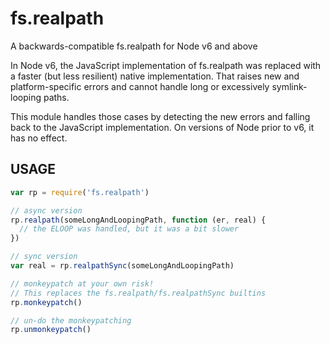 # fs.realpath

A backwards-compatible fs.realpath for Node v6 and above

In Node v6, the JavaScript implementation of fs.realpath was replaced
with a faster (but less resilient) native implementation.  That raises
new and platform-specific errors and cannot handle long or excessively
symlink-looping paths.

This module handles those cases by detecting the new errors and
falling back to the JavaScript implementation.  On versions of Node
prior to v6, it has no effect.










<extoc></extoc>

## USAGE

```js
var rp = require('fs.realpath')

// async version
rp.realpath(someLongAndLoopingPath, function (er, real) {
  // the ELOOP was handled, but it was a bit slower
})

// sync version
var real = rp.realpathSync(someLongAndLoopingPath)

// monkeypatch at your own risk!
// This replaces the fs.realpath/fs.realpathSync builtins
rp.monkeypatch()

// un-do the monkeypatching
rp.unmonkeypatch()
```
